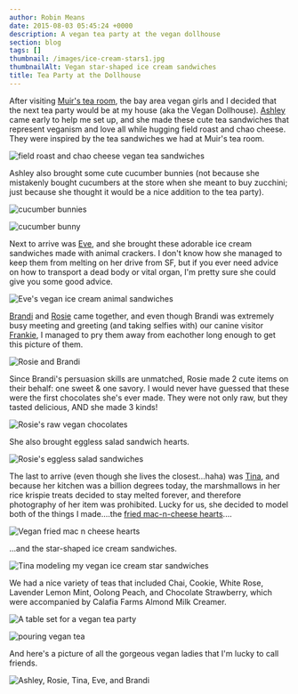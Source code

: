 ```yaml
---
author: Robin Means
date: 2015-08-03 05:45:24 +0000
description: A vegan tea party at the vegan dollhouse
section: blog
tags: []
thumbnail: /images/ice-cream-stars1.jpg
thumbnailAlt: Vegan star-shaped ice cream sandwiches
title: Tea Party at the Dollhouse
---
```


After visiting [Muir's tea room](https://instagram.com/p/0i6t5HKYWG/?taken-by=vegandollhouse), the bay area vegan girls and I decided that the next tea party would be at my house (aka the Vegan Dollhouse). [Ashley](http://www.theveganadventure.com/) came early to help me set up, and she made these cute tea sandwiches that represent veganism and love all while hugging field roast and chao cheese. They were inspired by the tea sandwiches we had at Muir's tea room.

![field roast and chao cheese vegan tea sandwiches](/images/sandwiches3.jpg)

Ashley also brought some cute cucumber bunnies (not because she mistakenly bought cucumbers at the store when she meant to buy zucchini; just because she thought it would be a nice addition to the tea party).

![cucumber bunnies](/images/bunnies.jpg)

![cucumber bunny](/images/bunny.jpg)

Next to arrive was [Eve](https://instagram.com/evesfca/), and she brought these adorable ice cream sandwiches made with animal crackers. I don't know how she managed to keep them from melting on her drive from SF, but if you ever need advice on how to transport a dead body or vital organ, I'm pretty sure she could give you some good advice.

![Eve's vegan ice cream animal sandwiches](/images/ice-cream-animals.jpg)

[Brandi](https://instagram.com/veganhapa/) and [Rosie](https://instagram.com/rose_petalz/) came together, and even though Brandi was extremely busy meeting and greeting (and taking selfies with) our canine visitor [Frankie](https://instagram.com/p/5xoR8OKYVP/?taken-by=vegandollhouse), I managed to pry them away from eachother long enough to get this picture of them.

![Rosie and Brandi](/images/rosiebrandie.jpg)

Since Brandi's persuasion skills are unmatched, Rosie made 2 cute items on their behalf: one sweet & one savory. I would never have guessed that these were the first chocolates she's ever made. They were not only raw, but they tasted delicious, AND she made 3 kinds!

![Rosie's raw vegan chocolates](/images/chocolates.jpg)

She also brought eggless salad sandwich hearts.

![Rosie's eggless salad sandwiches](/images/sandwiches.jpg)

The last to arrive (even though she lives the closest...haha) was [Tina](https://instagram.com/tinatinaweena/), and because her kitchen was a billion degrees today, the marshmallows in her rice krispie treats decided to stay melted forever, and therefore photography of her item was prohibited. Lucky for us, she decided to model both of the things I made....the [fried mac-n-cheese hearts](http://vegandollhouse.com/recipes/mac-n-cheese-hearts)....

![Vegan fried mac n cheese hearts](/images/mac-n-cheese-bites1.jpg)

...and the star-shaped ice cream sandwiches.

![Tina modeling my vegan ice cream star sandwiches](/images/tina.jpg)

We had a nice variety of teas that included Chai, Cookie, White Rose, Lavender Lemon Mint, Oolong Peach, and Chocolate Strawberry, which were accompanied by Calafia Farms Almond Milk Creamer.

![A table set for a vegan tea party](/images/table.jpg)

![pouring vegan tea](/images/table2.jpg)

And here's a picture of all the gorgeous vegan ladies that I'm lucky to call friends.

![Ashley, Rosie, Tina, Eve, and Brandi](/images/girls.jpg)

